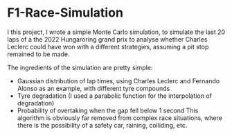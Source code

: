 # F1-Race-Simulation
I this project, I wrote a simple Monte Carlo simulation, to simulate the last 20 laps of a the 2022 Hungaroring grand prix to analyse whether Charles Leclerc could have won with a different strategies, assuming a pit stop remained to be made.

The ingredients of the simulation are pretty simple:
- Gaussian distribution of lap times, using Charles Leclerc and Fernando Alonso as an example, with different tyre compounds
- Tyre degradation (I used a parabolic function for the interpolation of degradation)
- Probability of overtaking when the gap fell below 1 second
This algorithm is obviously far removed from complex race situations, where there is the possibility of a safety car, raining, colliding, etc.
